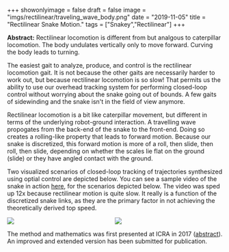 +++
showonlyimage = false
draft = false
image = "imgs/rectilinear/traveling_wave_body.png"
date  = "2019-11-05"
title = "Rectilinear Snake Motion."
tags  = ["Snakey","Rectilinear"]
+++

**Abstract:** Rectilinear locomotion is different from but analgous to
caterpillar locomotion. The body undulates vertically only to move
forward. Curving the body leads to turning.
<!--more-->

The easiest gait to analyze, produce, and control is the rectilinear
locomotion gait. It is not because the other gaits are necessarily
harder to work out, but because rectilinear locomotion is so slow!
That permits us the ability to use our overhead tracking system for
performing closed-loop control without worrying about the snake going
out of bounds.  A few gaits of sidewinding and the snake isn't in the
field of view anymore.

Rectilinear locomotion is a bit like caterpillar movement, but different
in terms of the underlying robot-ground interaction.  A travelling
wave propogates from the back-end of the snake to the front-end.  Doing
so creates a rolling-like property that leads to forward motion.
Because our snake is discretized, this forward motion is more of a roll,
then slide, then roll, then slide, depending on whether the scales lie
flat on the ground (slide) or they have angled contact with the ground.

Two visualized scenarios of closed-loop tracking of trajectories
synthesized using optial control are depicted below. You can see a
sample video of the snake in action
[here](https://www.youtube.com/watch?v=zMIiXi-pG18), for the scenarios
depicted below.  The video was sped up 12x because rectilinear motion is
quite slow.  It really is a function of the discretized snake links, as
they are the primary factor in not achieving the theoretically derived
top speed.
<div style="display:flex;flex-flow:row nowrap;padding:0px 0px 0px
0px;margin:0px 0px 0px 0px;justify-content:center;align-items:center">
  <div style="flex:50%">
  <img src="/BioLoco/public/imgs/rectilinear/obst_exper_02_exp_scen.png">
  </div>
  <div style="flex:50%">
  <img src="/BioLoco/public/imgs/rectilinear/obst_exper_03_exp_scen.png">
  </div>
</div>

The method and mathematics was first presented at ICRA in 2017
([abstract](https://ieeexplore.ieee.org/document/7989404)). 
An improved and extended version has been submitted for publication.
